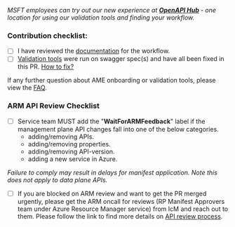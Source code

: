 <i>MSFT employees can try out our new experience at <b>[OpenAPI Hub](https://aka.ms/openapiportal) </b> - one location for using our validation tools and finding your workflow. 
</i>

### Contribution checklist:
- [ ] I have reviewed the [documentation](https://aka.ms/ameonboard) for the workflow.
- [ ] [Validation tools](https://aka.ms/swaggertools) were run on swagger spec(s) and have all been fixed in this PR. [How to fix?](https://aka.ms/ci-fix)

If any further question about AME onboarding or validation tools, please view the [FAQ](https://aka.ms/faqinprreview).

### ARM API Review Checklist
- [ ] Service team MUST add the "**WaitForARMFeedback**" label if the management plane API changes fall into one of the below categories. 
  - adding/removing APIs.
  - adding/removing properties.
  - adding/removing API-version. 
  - adding a new service in Azure.

<i>Failure to comply may result in delays for manifest application. Note this does not apply to data plane APIs.</i>

- [ ] If you are blocked on ARM review and want to get the PR merged urgently, please get the ARM oncall for reviews (RP Manifest Approvers team under Azure Resource Manager service) from IcM and reach out to them. 
Please follow the link to find more details on [API review process](https://aka.ms/SwaggerPRReview).

